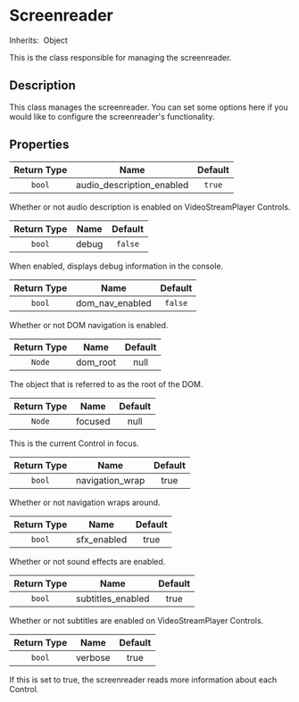 # Screenreader
Inherits:   Object

This is the class responsible for managing the screenreader.

## Description

This class manages the screenreader. You can set some options here if you would like to configure the screenreader's functionality.

## Properties

| Return Type | Name | Default |
|:-------------:|:-------------:|:-------------:|
| ``bool`` | audio_description_enabled | ``true``

Whether or not audio description is enabled on VideoStreamPlayer Controls.

| Return Type | Name | Default |
|:-------------:|:-------------:|:-------------:|
| ``bool`` | debug | ``false`` |

When enabled, displays debug information in the console.

| Return Type | Name | Default |
|:-------------:|:-------------:|:-------------:|
| ``bool`` | dom_nav_enabled | ``false`` |

Whether or not DOM navigation is enabled.

| Return Type | Name | Default |
|:-------------:|:-------------:|:-------------:|
| ``Node`` | dom_root | null |

The object that is referred to as the root of the DOM.

| Return Type | Name | Default |
|:-------------:|:-------------:|:-------------:|
| ``Node`` | focused | null |

This is the current Control in focus.

| Return Type | Name | Default |
|:-------------:|:-------------:|:-------------:|
| ``bool`` | navigation_wrap | true |

Whether or not navigation wraps around.

| Return Type | Name | Default |
|:-------------:|:-------------:|:-------------:|
| ``bool`` | sfx_enabled | true |

Whether or not sound effects are enabled.

| Return Type | Name | Default |
|:-------------:|:-------------:|:-------------:|
| ``bool`` | subtitles_enabled | true |

Whether or not subtitles are enabled on VideoStreamPlayer Controls.

| Return Type | Name | Default |
|:-------------:|:-------------:|:-------------:|
| ``bool`` | verbose | true |

If this is set to true, the screenreader reads more information about each Control.


